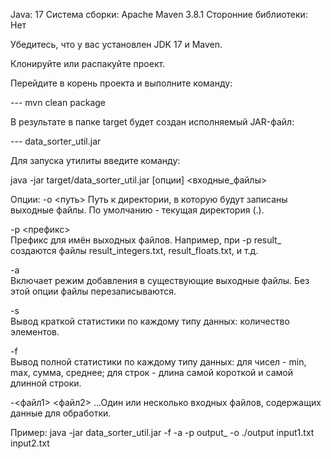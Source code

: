 Java: 
17
Система сборки: 
Apache Maven 3.8.1
Сторонние библиотеки: 
Нет

Убедитесь, что у вас установлен JDK 17 и Maven.

Клонируйте или распакуйте проект.

Перейдите в корень проекта и выполните команду:

--- mvn clean package

В результате в папке target будет создан исполняемый JAR-файл:

--- data_sorter_util.jar

Для запуска утилиты введите команду:

java -jar target/data_sorter_util.jar [опции] <входные_файлы>

Опции:
-o <путь>
Путь к директории, в которую будут записаны выходные файлы. По умолчанию - текущая директория (.).

-p <префикс>	
Префикс для имён выходных файлов. Например, при -p result_ создаются файлы result_integers.txt, result_floats.txt, и т.д.

-a	
Включает режим добавления в существующие выходные файлы. Без этой опции файлы перезаписываются.

-s	
Вывод краткой статистики по каждому типу данных: количество элементов.

-f	
Вывод полной статистики по каждому типу данных:
      для чисел - min, max, сумма, среднее;
      для строк - длина самой короткой и самой длинной строки.

-<файл1> <файл2> ...Один или несколько входных файлов, содержащих данные для обработки.

Пример:
java -jar data_sorter_util.jar -f -a -p output_ -o ./output input1.txt input2.txt
